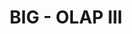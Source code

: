 ---
title: "BIG - OLAP III"
redirect:   http://www.cs.uoi.gr/~pvassil/projects/olap_III/index.html
layout:     redirect
sitemap: false
permalink: /olap3
---